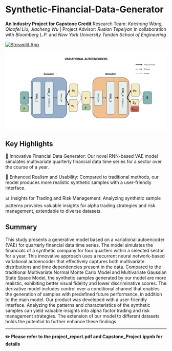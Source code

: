# Synthetic-Financial-Data-Generator

**An Industry Project for Capstone Credit**
Research Team: *Kaichong Wang, Qiaofei Liu, Jiacheng Wu* | Project Advisor: *Ruslan Tepelyan*
In collaboration with *Bloomberg L.P.* and *New York University Tandon School of Engineering*

[![Streamlit App]([https://static.streamlit.io/badges/streamlit_badge_black_white.svg)](https://agi-talks.streamlit.app](https://synthetic-financial-data-generator.streamlit.app/)https://synthetic-financial-data-generator.streamlit.app/)

![](model.png)

## Key Highlights
🤖 Innovative Financial Data Generator: Our novel RNN-based VAE model simulates multivariate quarterly financial data time series for a sector over the course of a year.

🎉 Enhanced Realism and Usability: Compared to traditional methods, our model produces more realistic synthetic samples with a user-friendly interface.

📊 Insights for Trading and Risk Management: Analyzing synthetic sample patterns provides valuable insights for alpha trading strategies and risk management, extendable to diverse datasets.

## Summary
This study presents a generative model based on a variational autoencoder (VAE) for quarterly financial data time series. The model simulates the financials of a synthetic company for four quarters within a selected sector for a year. This innovative approach uses a recurrent neural network-based variational autoencoder that effectively captures both multivariate distributions and time dependencies present in the data. Compared to the traditional Multivariate Normal Monte Carlo Model and Multivariate Gaussian State Space Model, the synthetic samples generated by our model are more realistic, exhibiting better visual fidelity and lower discriminative scores. The derivative model includes control over a conditional channel that enables the generation of samples with predefined future performance, in addition to the main model. Our product was developed with a user-friendly interface. Analyzing the patterns and characteristics of the synthetic samples can yield valuable insights into alpha factor trading and risk management strategies. The extension of our model to different datasets holds the potential to further enhance these findings.

---
**✏️ Please refer to the project_report.pdf and Capstone_Project.ipynb for details**
